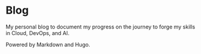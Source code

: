 # Blog

My personal blog to document my progress on the journey to forge my skills in Cloud, DevOps, and AI.

Powered by Markdown and Hugo.